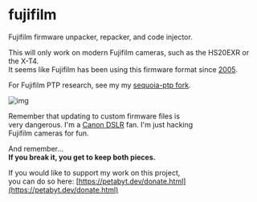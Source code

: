 # fujifilm
Fujifilm firmware unpacker, repacker, and code injector.  

This will only work on modern Fujifilm cameras, such as the HS20EXR or the X-T4.  
It seems like Fujifilm has been using this firmware format since [2005](https://fujifilm-x.com/en-us/support/download/procedure-finepix-z/).  

For Fujifilm PTP research, see my my [sequoia-ptp fork](https://github.com/petabyt/fujiptp).

![img](https://petabyt.dev/filedump/IMG_0010.JPG)

Remember that updating to custom firmware files is  
very dangerous. I'm a [Canon DSLR](https://github.com/petabyt/mlinstall) fan. I'm just hacking  
Fujifilm cameras for fun.  

And remember...   
**If you break it, you get to keep both pieces.**  

If you would like to support my work on this project,  
you can do so here: [https://petabyt.dev/donate.html](https://petabyt.dev/donate.html)  
